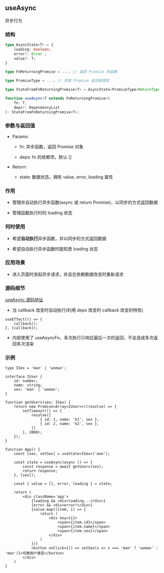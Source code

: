 ## useAsync

异步行为

### 结构

```ts
type AsyncState<T> = {
    loading: boolean;
    error?: Error ;
    value?: T;
}

type FnReturningPromise = ...; // 返回 Promise 的函数

type PromiseType = ...; // 获取 Promise 返回值类型

type StateFromFnReturningPromise<T> = AsyncState<PromiseType<ReturnType<T>>>; // 其实就是 AsyncState 的结构，只是根据我们 Promise 返回值给 value 赋值了类型

function useAsync<T extends FnReturningPromise>(
    fn: T, 
    deps?: DependencyList
): StateFromFnReturningPromise<T>;
```
### 参数与返回值

- Params:

    - fn: 异步函数，返回 Promise 对象

    - deps: fn 的依赖项，默认 []

- Return:

    - state: 数据状态，拥有 value, error, loading 属性

### 作用

- 管理并自动执行异步函数(async 或 return Promise)，以同步的方式返回数据

- 管理函数执行时的 loading 状态

### 何时使用

- 希望**自动执行**异步函数，并以同步的方式返回数据

- 希望自动执行异步函数时能知悉 loading 状态

### 应用场景

- 进入页面时发起异步请求，并且在依赖数据改变时重新请求

### 源码细节

[useAsync 源码地址](https://github.com/streamich/react-use/blob/master/src/useAsync.ts)

- 当 callback 改变时自动执行(利用 deps 改变时 callback 改变的特性)

```tsx
useEffect(() => {
    callback();
}, [callback]);
```

- 内部使用了 useAsyncFn，多次执行只响应最后一次的返回，不会造成多次返回多次渲染

### 示例

```tsx
type ISex = 'man' | 'woman';

interface IUser {
    id: number;
    name: string;
    sex: 'man' | 'woman';
}

function getUsers(sex: ISex) {
    return new Promise<Array<IUser>>((resolve) => {
        setTimeout(() => {
            resolve([
                { id: 1, name: 'k1', sex },
                { id: 2, name: 'k2', sex },
            ])
        }, 2000);
    });
}

function App() {
    const [sex, setSex] = useState<ISex>('man');

    const state = useAsync(async () => {
        const response = await getUsers(sex);
        return response;
    }, [sex]);

    const { value = [], error, loading } = state;

    return (
        <div className='app'>
            {loading && <div>loading...</div>}
            {error && <div>error!</div>}
            {value.map((item, i) => {
                return (
                    <div key={i}>
                        <span>{item.id}</span>
                        <span>{item.name}</span>
                        <span>{item.sex}</span>
                    </div>
                )
            })}
            <button onClick={() => setSex(s => s === 'man' ? 'woman' : 'man')}>切换用户类型</button>
        </div>
    )
}
```
